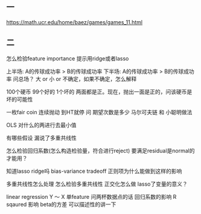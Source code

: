## 一

https://math.ucr.edu/home/baez/games/games_11.html

## 二

怎么检验feature importance 提示用ridge或者lasso

上半场: A的传球成功率 > B的传球成功率
下半场: A的传球成功率 > B的传球成功率
问总场？ 大 or 小 or 不确定，如果不确定，怎么解释

100个硬币 99个好的 1个坏的 两面都是正。现在，抛出一面是正的，问该硬币是坏的可能性

一枚fair coin 连续抛动 到HT就停 问 期望次数是多少 马尔可夫链 和 小聪明做法

OLS
对什么的两进行去最小值

有哪些假设 漏说了多重共线性

怎么检验回归系数(怎么构造检验量，符合进行reject) 要满足residual是normal的才能用？

知道lasso ridge吗 bias-variance tradeoff 正则项为什么能做到这样的影响

多重共线性怎么处理 怎么检验多重共线性 正交化怎么做 lasso了变量的意义？

linear regression Y ～ X 单feature 问两杯数据点的话 回归系数的影响 R sqaured 影响 beta的方差 可以描述性的讲一下